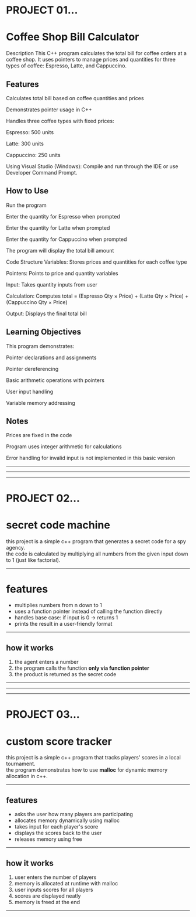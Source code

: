 # PROJECT 01...

# Coffee Shop Bill Calculator
Description
This C++ program calculates the total bill for coffee orders at a coffee shop. It uses pointers to manage prices and quantities for three types of coffee: Espresso, Latte, and Cappuccino.

## Features
Calculates total bill based on coffee quantities and prices

Demonstrates pointer usage in C++

Handles three coffee types with fixed prices:

Espresso: 500 units

Latte: 300 units

Cappuccino: 250 units

Using Visual Studio (Windows):
Compile and run through the IDE or use Developer Command Prompt.

## How to Use
Run the program

Enter the quantity for Espresso when prompted

Enter the quantity for Latte when prompted

Enter the quantity for Cappuccino when prompted

The program will display the total bill amount

Code Structure
Variables: Stores prices and quantities for each coffee type

Pointers: Points to price and quantity variables

Input: Takes quantity inputs from user

Calculation: Computes total = (Espresso Qty × Price) + (Latte Qty × Price) + (Cappuccino Qty × Price)

Output: Displays the final total bill
## Learning Objectives
This program demonstrates:

Pointer declarations and assignments

Pointer dereferencing

Basic arithmetic operations with pointers

User input handling

Variable memory addressing

## Notes
Prices are fixed in the code

Program uses integer arithmetic for calculations

Error handling for invalid input is not implemented in this basic version


---
---
---

# PROJECT 02...

#  secret code machine

this project is a simple c++ program that generates a secret code for a spy agency.  
the code is calculated by multiplying all numbers from the given input down to 1 (just like factorial).  

---

# features
- multiplies numbers from n down to 1
- uses a function pointer instead of calling the function directly
- handles base case: if input is 0 → returns 1
- prints the result in a user-friendly format

---

## how it works
1. the agent enters a number  
2. the program calls the function **only via function pointer**  
3. the product is returned as the secret code    

---
---
---

# PROJECT 03...

# custom score tracker

this project is a simple c++ program that tracks players' scores in a local tournament.  
the program demonstrates how to use **malloc** for dynamic memory allocation in c++.  

---

## features
- asks the user how many players are participating
- allocates memory dynamically using malloc
- takes input for each player's score
- displays the scores back to the user
- releases memory using free

---

## how it works
1. user enters the number of players  
2. memory is allocated at runtime with malloc  
3. user inputs scores for all players  
4. scores are displayed neatly  
5. memory is freed at the end  

---



